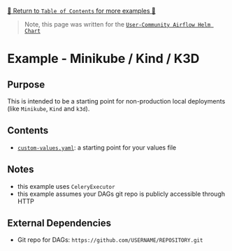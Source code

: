 [🔗 Return to `Table of Contents` for more examples 🔗](https://github.com/santosr2/airflow-community-chart/tree/main/charts/airflow#examples)

> Note, this page was written for the [`User-Community Airflow Helm Chart`](https://github.com/santosr2/airflow-community-chart/tree/main/charts/airflow)

# Example - Minikube / Kind / K3D

## Purpose

This is intended to be a starting point for non-production local deployments (like `Minikube`, `Kind` and `k3d`).

## Contents

- [`custom-values.yaml`](custom-values.yaml): a starting point for your values file

## Notes

- this example uses `CeleryExecutor`
- this example assumes your DAGs git repo is publicly accessible through HTTP

## External Dependencies

- Git repo for DAGs: `https://github.com/USERNAME/REPOSITORY.git`